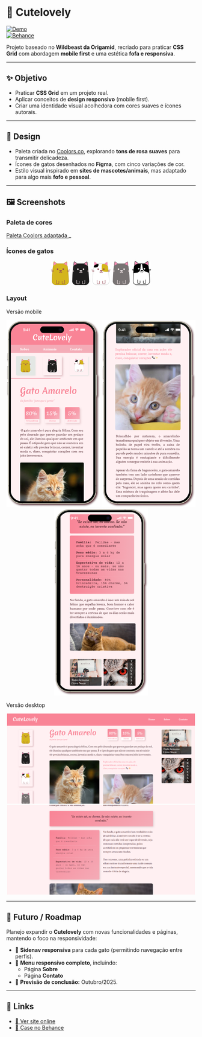 # 🐾 Cutelovely

[![Demo](https://img.shields.io/badge/🔗%20Ver%20Site%20Online-pink)](https://pazedev.github.io/CuteLovely/)  
[![Behance](https://img.shields.io/badge/🎨%20Case%20no%20Behance-blue)](https://www.behance.net/gallery/233673851/CuteLovely)

Projeto baseado no **Wildbeast da Origamid**, recriado para praticar **CSS Grid** com abordagem **mobile first** e uma estética **fofa e responsiva**.

---

## ✨ Objetivo

- Praticar **CSS Grid** em um projeto real.
- Aplicar conceitos de **design responsivo** (mobile first).
- Criar uma identidade visual acolhedora com cores suaves e ícones autorais.

---

## 🎨 Design

- Paleta criada no [Coolors.co](https://coolors.co/), explorando **tons de rosa suaves** para transmitir delicadeza.
- Ícones de gatos desenhados no **Figma**, com cinco variações de cor.
- Estilo visual inspirado em **sites de mascotes/animais**, mas adaptado para algo mais **fofo e pessoal**.

---

## 🖼️ Screenshots

### Paleta de cores

<a href="https://coolors.co/palette/e3e7e4-fff0f2-f4acb7-f98496-954955"> Paleta Coolors adaptada </a>
\_

### Ícones de gatos

<p align="center">
  <img src="./img/icons/amarelo.png" width="50">
  <img src="./img/icons/preto.png" width="50">
  <img src="./img/icons/3 cores.png" width="50">
  <img src="./img/icons/cinza.png" width="50">
  <img src="./img/icons/frajola.png" width="50">
</p>

### Layout

Versão mobile

<p align="center">
  <img src="./img/readme/mobile1.png" width="250">
  <img src="./img/readme/mobile2.png" width="250">
  <img src="./img/readme/mobile3.png" width="250">
</p>

Versão desktop

<p align="center">
  <img src="./img/readme/desktop1.png" width="500">
  <img src="./img/readme/desktop 2.png" width="500">
</p>

---

## 📌 Futuro / Roadmap

Planejo expandir o **Cutelovely** com novas funcionalidades e páginas, mantendo o foco na responsividade:

- 📱 **Sidenav responsiva** para cada gato (permitindo navegação entre perfis).
- 📖 **Menu responsivo completo**, incluindo:
  - Página **Sobre**
  - Página **Contato**
- 🎯 **Previsão de conclusão:** Outubro/2025.

---

## 🔗 Links

- [🔗 Ver site online](https://pazedev.github.io/CuteLovely/)
- [🎨 Case no Behance](https://www.behance.net/gallery/233673851/CuteLovely)
